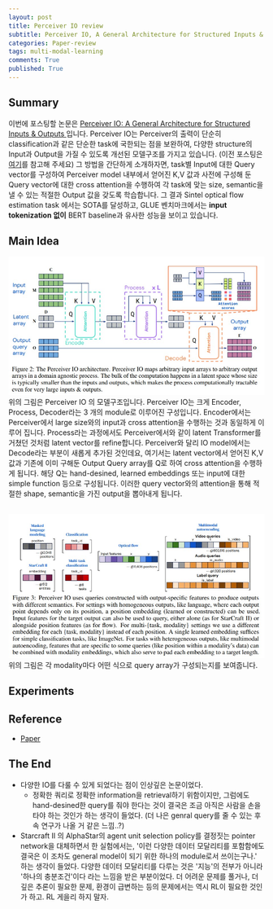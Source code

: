 ```yaml
---
layout: post
title: Perceiver IO review
subtitle: Perceiver IO, A General Architecture for Structured Inputs & Outputs, 2021
categories: Paper-review
tags: multi-modal-learning
comments: True
published: True
---
```


## Summary 
이번에 포스팅할 논문은 <a href = "https://arxiv.org/abs/2107.14795"> Perceiver IO: A General Architecture for Structured Inputs & Outputs </a> 입니다. Perceiver IO는 Perceiver의 출력이 단순히 classification과 같은 단순한 task에 국한되는 점을 보완하여, 다양한 structure의 Input과 Output을 가질 수 있도록 개선된 모델구조를 가지고 있습니다. (이전 포스팅은 <a href = "https://seobeomjin.github.io/paper-review/2022/03/02/perceiver.html">여기</a>를 참고해 주세요) 그 방법을 간단하게 소개하자면, task별 Input에 대한 Query vector를 구성하여 Perceiver model 내부에서 얻어진 K,V 값과 사전에 구성해 둔 Query vector에 대한 cross attention을 수행하여 각 task에 맞는 size, semantic을 낼 수 있는 적절한 Output 값을 갖도록 학습합니다. 그 결과 Sintel optical flow estimation task 에서는 SOTA를 달성하고, GLUE 벤치마크에서는 <strong>input tokenization 없이</strong> BERT baseline과 유사한 성능을 보이고 있습니다.

## Main Idea 
![fig](/assets/images/perceiver-io/fig3.jpg) 
<br>
위의 그림은 Perceiver IO 의 모델구조입니다. Perceiver IO는 크게 Encoder, Process, Decoder라는 3 개의 module로 이루어진 구성입니다. Encoder에서는 Perceiver에서 large size와의 input과 cross attention을 수행하는 것과 동일하게 이루어 집니다. Process라는 과정에서도 Perceiver에서와 같이 latent Transformer를 거쳤던 것처럼 latent vector를 refine합니다. Perceiver와 달리 IO model에서는 Decode라는 부분이 새롭게 추가된 것인데요, 여기서는 latent vector에서 얻어진 K,V 값과 기존에 이미 구해둔 Output Query array를 Q로 하여 cross attention을 수행하게 됩니다. 해당 Q는 hand-desined, learned embeddings 또는 input에 대한 simple function 등으로 구성됩니다. 이러한 query vector와의 attention을 통해 적절한 shape, semantic을 가진 output을 뽑아내게 됩니다. <br>
<br>

![fig](/assets/images/perceiver-io/fig4.jpg) 
<br>
위의 그림은 각 modality마다 어떤 식으로 query array가 구성되는지를 보여줍니다.


## Experiments 

## Reference
- <a href = "https://arxiv.org/abs/2107.14795"> Paper </a>

## The End 
- 다양한 IO를 다룰 수 있게 되었다는 점이 인상깊은 논문이었다. 
    - 정확한 쿼리로 정확한 information을 retrieval하기 위함이지만, 그럼에도 hand-desined한 query를 줘야 한다는 것이 결국은 조금 아직은 사람을 손을 타야 하는 것인가 하는 생각이 들었다. (더 나은 genral query를 줄 수 있는 후속 연구가 나올 거 같은 느낌..?)
- Starcraft II 의 AlphaStar의 agent unit selection policy를 결정짓는 pointer network을 대체하면서 한 실험에서는, '이런 다양한 데이터 모달리티를 포함함에도 결국은 이 조차도 general model이 되기 위한 하나의 module로서 쓰이는구나.' 하는 생각이 들었다. 다양한 데이터 모달리티를 다루는 것은 '지능'의 전부가 아니라 '하나의 충분조건'이다 라는 느낌을 받은 부분이었다. 더 어려운 문제를 풀거나, 더 깊은 추론이 필요한 문제, 환경이 급변하는 등의 문제에서는 역시 RL이 필요한 것인가 하고. RL 게을리 하지 말자.